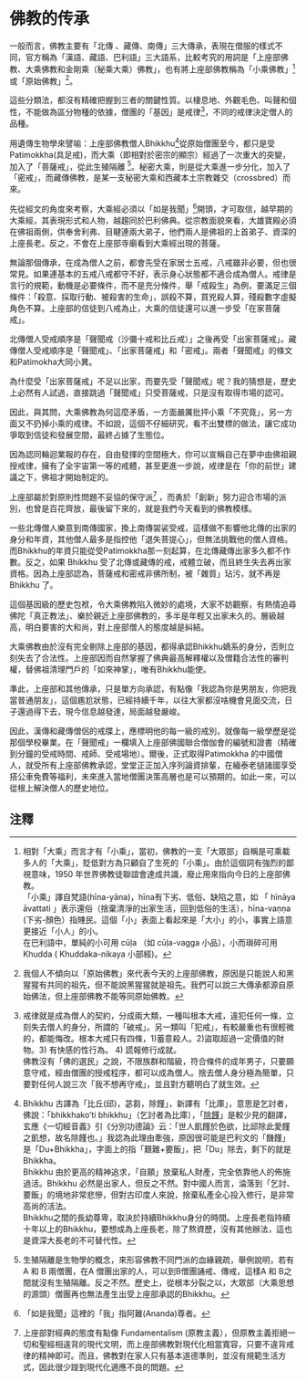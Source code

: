 ﻿# 佛教的传承

一般而言，佛教主要有「北傳 、藏傳、南傳」三大傳承，表現在僧服的樣式不同，官方稱為「漢語、藏語、巴利語」三大語系，比較考究的用詞是「上座部佛教、大乘佛教和金剛乘（秘乘大乘）佛教」，也有將上座部佛教稱為「小乘佛教」[^1]或「原始佛教」[^2]。

這些分類法，都沒有精確把握到三者的關鍵性質。以棲息地、外觀毛色、叫聲和個性，不能做為區分物種的依據，僧團的「基因」是戒律[^3]，不同的戒律決定僧人的品種。

用遺傳生物學來譬喻：上座部佛教僧人Bhikkhu[^4]從原始僧團至今，都只是受Patimokkha(具足戒)，而大乘（即相對於密宗的顯宗）經過了一次重大的突變，加入了「菩薩戒」，從此生殖隔離 [^5]。秘密大乘，則是從大乘進一步分化，加入了「密戒」，而藏傳佛教，是某一支秘密大乘和西藏本土宗教雜交（crossbred）而來。

先從經文的角度來考察，大乘經必須以「如是我聞」[^7]開頭，才可取信，越早期的大乘經，其表現形式和人物，越趨同於巴利佛典。從宗教面貌來看，大雄寶殿必須在佛祖兩側，供奉舍利弗、目睷連兩大弟子，他們兩人是佛祖的上首弟子、資深的上座長老。反之，不會在上座部寺廟看到大乘經出現的菩薩。

無論那個傳承，在成為僧人之前，都會先受在家居士五戒，八戒雖非必要，但也很常見。如果連基本的五戒八戒都守不好，表示身心狀態都不適合成為僧人。戒律是言行的規範，動機是必要條件，而不是充分條件，舉「戒殺生」為例，要滿足三個條件：「殺意、採取行動、被殺害的生命」，誤殺不算，買兇殺人算，殘殺數字虛擬角色不算。上座部的信徒到八戒為止，大乘的信徒還可以進一步受「在家菩薩戒」。

北傳僧人受戒順序是「聲聞戒（沙彌十戒和比丘戒）」之後再受「出家菩薩戒」。藏傳僧人受戒順序是「聲聞戒」、「出家菩薩戒」和「密戒」。兩者「聲聞戒」的條文和Patimokha大同小異。

為什麼受「出家菩薩戒」不足以出家，而要先受「聲聞戒」呢？我的猜想是，歷史上必然有人試過，直接跳過「聲聞戒」只受菩薩戒，只是沒有取得市場的認可。

因此，與其問，大乘佛教為何這麼矛盾，一方面嚴厲批抨小乘「不究竟」，另一方面又不扔掉小乘的戒律。不如說，這個不仔細研究，看不出雙標的做法，讓它成功爭取到信徒和發展空間，最終占據了生態位。

因為認同輪迴業報的存在，自由發揮的空間極大，你可以宣稱自己在夢中由佛祖親授戒律，擁有了全宇宙第一等的戒體，甚至更進一步說，戒律是在「你的前世」建議之下，佛祖才開始制定的。

上座部屬於對原則性問題不妥協的保守派[^6] ，而勇於「創新」努力迎合市場的派別，也曾是百花齊放，最後留下來的，就是我們今天看到的佛教模樣。

一些北傳僧人樂意到南傳國家，換上南傳袈裟受戒，這樣做不影響他北傳的出家的身分和年資，其他僧人最多是指控他「退失菩提心」，但無法挑戰他的僧人資格。而Bhikkhu的年資只能從受Patimokkha那一刻起算，在北傳藏傳出家多久都不作數。反之，如果 Bhikkhu 受了北傳或藏傳的戒，戒體立破，而且終生失去再出家資格。因為上座部認為，菩薩戒和密戒非佛所制，被「雜質」玷污，就不再是Bhikkhu 了。

這個基因級的歷史包袱，令大乘佛教陷入微妙的處境，大家不妨觀察，有熱情追尋佛陀「真正教法」、樂於親近上座部佛教的，多半是年輕又出家未久的。層級越高，明白要害的大和尚，對上座部僧人的態度越是糾結。

大乘佛教由於沒有完全剔除上座部的基因，都得承認Bhikkhu嫡系的身分，否則立刻失去了合法性。上座部因而自然掌握了佛典最高解釋權以及僧籍合法性的審判權，替佛祖清理門戶的「如來神掌」，唯有Bhikkhu能使。

準此，上座部和其他傳承，只是單方向承認，有點像「我認為你是男朋友，你把我當普通朋友」，這個尷尬狀態，已經持續千年，以往大家都沒啥機會見面交流，日子還過得下去，現今信息越發達，局面越發嚴峻。

因此，漢傳和藏傳僧侶的戒牒上，應標明他的每一級的戒別，就像每一級學歷是從那個學校畢業。在「聲聞戒」一欄填入上座部佛國聯合僧伽會的編號和證書（精確到分鐘的受戒時間、戒師、受戒場地）。爾後，正式取得Patimokkha 的中國僧人，就受所有上座部佛教承認，堂堂正正加入序列論資排輩，在緬泰老撾諸國享受搭公車免費等福利，未來進入當地僧團決策高層也是可以預期的。如此一來，可以從根上解決僧人的歷史地位。

## 注釋

[^1]: 相對「大乘」而言才有「小乘」，當初，佛教的一支「大眾部」自稱是可乘載多人的「大乘」，貶低對方為只顧自了生死的「小乘」。由於這個詞有強烈的鄙視意味，1950 年世界佛教徒聯誼會達成共識，廢止用來指向今日的上座部佛教。<br/>「小乘」譯自梵語(hīna-yāna)，hīna有下劣、低俗、缺陷之意，如 「 hīnāya āvattati 」表示還俗（捨棄清淨的出家生活，回到低俗的生活），hīna-vaṇṇa (下劣-顏色）指賤民。這個「小」表面上看起來是「大小」的小，事實上語意更接近「小人」的小。<br/>在巴利語中，單純的小可用 cūḷa （如 cūḷa-vagga 小品），小而瑣碎可用 Khudda ( Khuddaka-nikaya 小部經)。

[^2]: 我個人不傾向以「原始佛教」來代表今天的上座部佛教，原因是只能說人和黑猩猩有共同的祖先，但不能說黑猩猩就是祖先。我們可以說三大傳承都源自原始佛法，但上座部佛教不能等同原始佛教。

[^3]: 戒律就是成為僧人的契約，分成兩大類，一種叫根本大戒，違犯任何一條，立刻失去僧人的身分，所謂的「破戒」。另一類叫「犯戒」，有較嚴重也有很輕微的，都能悔改。根本大戒只有四條，1)蓄意殺人。2)盜取超過一定價值的財物。3) 有快感的性行為。 4) 謊報修行成就。<br/>佛教沒有「佛的選民」之說，不限族群和階級，符合條件的成年男子，只要願意守戒，經由僧團的授戒程序，都可以成為僧人。捨去僧人身分極為簡單，只要對任何人說三次「我不想再守戒」，並且對方聽明白了就生效。

[^4]: Bhikkhu 古譯為「比丘(邱)，苾芻，除饉」，新譯有「比庫」，意思是乞討者，佛說：「bhikkhako’ti bhikkhu」（乞討者為比庫），「[除饉](https://cbetaonline.dila.edu.tw/search/?q=%E9%99%A4%E9%A5%89&lang=zh)」是較少見的翻譯，玄應《一切經音義》引《分別功德論》云：「世人飢饉於色欲，比邱除此愛饉之飢想，故名除饉也。」我認為此理由牽強，原因很可能是巴利文的「饑饉」是「Du+Bhikkha」，字面上的指「艱難+要飯」，把「Du」除去，剩下的就是Bhikkha。<br/>Bhikkhu 由於更高的精神追求，「自願」放棄私人財產，完全依靠他人的佈施過活。Bhikkhu 必然是出家人，但反之不然。對中國人而言，淪落到「乞討、要飯」的境地非常悲慘，但對古印度人來說，捨棄私產全心投入修行，是非常高尚的活法。<br/>Bhikkhu之間的長幼尊卑，取決於持續Bhikkhu身分的時間。上座長老指持續十年以上的Bhikkhu，要想成為上座長老，除了熬資歷，沒有其他辦法，這也是資深大長老的不可替代性。

[^5]: 生殖隔離是生物學的概念，來形容佛教不同門派的血緣親疏，舉例說明，若有 A 和 B 兩僧團，在A 僧團出家的人，可以到B僧團誦戒、傳戒，這樣A 和 B之間就沒有生殖隔離。反之不然。歷史上，從根本分裂之以，大眾部（大乘思想的源頭）僧團再也無法產生出受上座部承認的Bhikkhu。

[^6]: 上座部對經典的態度有點像 Fundamentalism (原教主義），但原教主義拒絕一切和聖經相違背的現代文明，而上座部佛教對現代化相當寬容，只要不違背戒律的精神即可。而且，佛教對在家人只有基本道德準則，並沒有規範生活方式，因此很少踫到現代化適應不良的問題。

[^7]: 「如是我聞」這裡的「我」指阿難(Ananda)尊者。
